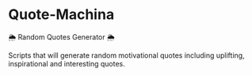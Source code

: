 # Quote-Machina
🌦 Random Quotes Generator 🌦

Scripts that will generate random motivational quotes including uplifting, inspirational and interesting quotes.
